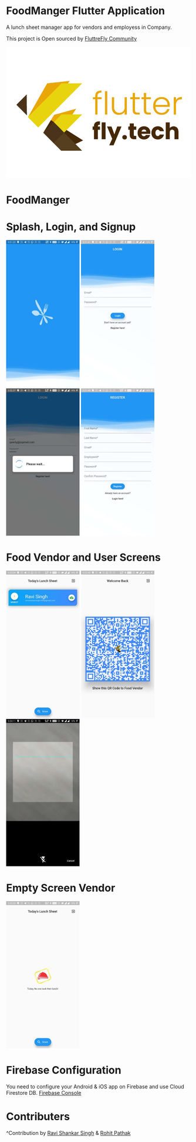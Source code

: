 # FoodManger Flutter Application
A lunch sheet manager app for vendors and employess in Company.

This project is Open sourced by [ FluttreFly Community ](https://flutterfly.tech)

<img src="extras/flutter_fly_large.jpg" width=800 />


FoodManger
====

Splash, Login, and Signup
====

<img src="extras/zero.jpg" width=200 /> <img src="extras/one.jpg" width=200 /> <img src="extras/five.jpg" width=200 /> <img src="extras/three.jpg" width=200 /> 

Food Vendor and User Screens
====

<img src="extras/four.jpg" width=200 /> <img src="extras/six.jpg" width=200 /> <img src="extras/seven.jpg" width=200 /> 


Empty Screen Vendor
====
<img src="extras/two.jpg" width=200 />


Firebase Configuration
====
You need to configure your Android & iOS app on Firebase and use Cloud Firestore DB.
[Firebase Console](https://console.firebase.google.com) 


Contributers
====
^Contribution by [Ravi Shankar Singh](https://about.me/itsravishankarsingh) & [Rohit Pathak](https://github.com/rpathakmobcoder)

